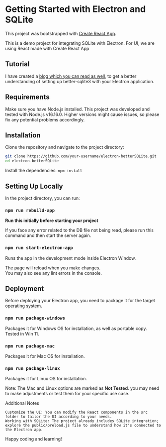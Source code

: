 # Getting Started with Electron and SQLite

This project was bootstrapped with [Create React App](https://github.com/facebook/create-react-app).

This is a demo project for integrating SQLite with Electron.
For UI, we are using React made with Create React App

## Tutorial

I have created a [blog which you can read as well](https://dev.to/arindam1997007/a-step-by-step-guide-to-integrating-better-sqlite3-with-electron-js-app-using-create-react-app-3k16), to get a better understanding of setting up better-sqlite3 with your Electron application.

## Requirements
Make sure you have Node.js installed. This project was developed and tested with Node.js v16.16.0. 
Higher versions might cause issues, so please fix any potential problems accordingly.

## Installation

Clone the repository and navigate to the project directory:

```bash
git clone https://github.com/your-username/electron-betterSQLite.git
cd electron-betterSQLite
```

Install the dependencies:
`npm install`

## Setting Up Locally

In the project directory, you can run:

### `npm run rebuild-app`
**Run this initially before starting your project**

If you face any error related to the DB file not being read, please run this command and then start the server again.

### `npm run start-electron-app`

Runs the app in the development mode inside Electron Window.

The page will reload when you make changes.\
You may also see any lint errors in the console.


## Deployment

Before deploying your Electron app, you need to package it for the target operating system.

### `npm run package-windows`
Packages it for Windows OS for installation, as well as portable copy.
Tested in Win 11.

### `npm run package-mac`
Packages it for Mac OS for installation.

### `npm run package-linux`
Packages it for Linux OS for installation.


Note: The Mac and Linux options are marked as **Not Tested**.
you may need to make adjustments or test them for your specific use case.



Additional Notes

    Customize the UI: You can modify the React components in the src folder to tailor the UI according to your needs.
    Working with SQLite: The project already includes SQLite integration; explore the public/preload.js file to understand how it's connected to the Electron app.

Happy coding and learning! 
